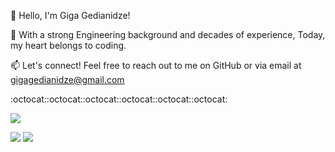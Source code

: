 👋 Hello, I'm Giga Gedianidze!

🔧 With a strong Engineering background and decades of experience, Today, my heart belongs to coding.

📫 Let's connect! Feel free to reach out to me on GitHub or via email at gigagedianidze@gmail.com


<p>:octocat::octocat::octocat::octocat::octocat::octocat:</p>


![](http://github-profile-summary-cards.vercel.app/api/cards/profile-details?username=gigagedianidze&theme=zenburn)

![](http://github-profile-summary-cards.vercel.app/api/cards/repos-per-language?username=gigagedianidze&theme=zenburn) 
   ![](http://github-profile-summary-cards.vercel.app/api/cards/most-commit-language?username=gigagedianidze&theme=zenburn)
